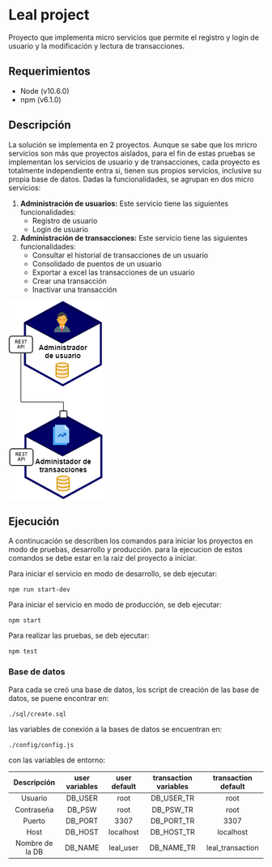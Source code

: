# Leal project
Proyecto que implementa micro servicios que permite el registro y login de usuario y la modificación y lectura de transacciones.

## Requerimientos
* Node (v10.6.0)
* npm (v6.1.0)

## Descripción

La solución se implementa en 2 proyectos. Aunque se sabe que los mricro servicios son más que proyectos aislados, para el fin de estas pruebas se implementan los servicios de usuario y de transacciones, cada proyecto es totalmente independiente entra si, tienen sus propios servicios, inclusive su propia base de datos.
Dadas la funcionalidades, se agrupan en dos micro servicios:
1. __Administración de usuarios:__ Este servicio tiene las siguientes funcionalidades:
   * Registro de usuario
   * Login de usuario
2. __Administración de transacciones:__ Este servicio tiene las siguientes funcionalidades:
   * Consultar el historial de transacciones de un usuario
   * Consolidado de puentos de un usuario
   * Exportar a excel las transacciones de un usuario
   * Crear una transacción
   * Inactivar una transacción

![Microservices](https://github.com/lautaro2385/lealtest/blob/master/Untitled%20Diagram.png)

## Ejecución
A continucación se describen los comandos para iniciar los proyectos en modo de pruebas, desarrollo y producción. para la ejecucion de estos comandos se debe estar en la raiz del proyecto a iniciar.

Para iniciar el servicio en modo de desarrollo, se deb ejecutar:
~~~~
npm run start-dev
~~~~

Para iniciar el servicio en modo de producción, se deb ejecutar:
~~~~
npm start
~~~~

Para realizar las pruebas, se deb ejecutar:
~~~~
npm test
~~~~

### Base de datos
Para cada se creó una base de datos, los script de creación de las base de datos, se puene encontrar en:
~~~~
./sql/create.sql
~~~~
las variables de conexión a la bases de datos se encuentran en:
~~~~
./config/config.js
~~~~
con las variables de entorno:

|   Descripción   | user variables | user default | transaction variables | transaction default |
| :-------------: | :------------: | :----------: | :-------------------: | :-----------------: |
|     Usuario     |    DB_USER     |     root     |      DB_USER_TR       |        root         |
|   Contraseña    |     DB_PSW     |     root     |       DB_PSW_TR       |        root         |
|     Puerto      |    DB_PORT     |     3307     |      DB_PORT_TR       |        3307         |
|      Host       |    DB_HOST     |  localhost   |      DB_HOST_TR       |      localhost      |
| Nombre de la DB |    DB_NAME     |  leal_user   |      DB_NAME_TR       |  leal_transaction   |
